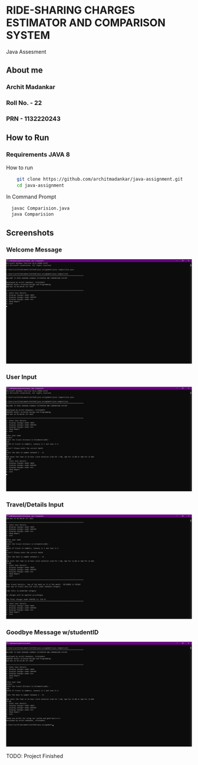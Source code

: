 # RIDE-SHARING CHARGES ESTIMATOR AND COMPARISON SYSTEM
Java Assesment 

## About me
### Archit Madankar 
### Roll No. - 22
### PRN - 1132220243

## How to Run 

### Requirements JAVA 8 
How to run 
```Bash
    git clone https://github.com/architmadankar/java-assignment.git
    cd java-assignment
```
In Command Prompt 
```Bash
  javac Comparision.java
  java Comparision
```

## Screenshots 
### Welcome Message
![welcomeMessage](https://github.com/architmadankar/java-assignment/blob/main/screenshots/welcomeMessage.png?raw=true "Welcome Message")

### User Input
![userInputTest](https://github.com/architmadankar/java-assignment/blob/main/screenshots/userInputTest.png?raw=true "User Input")

### Travel/Details Input
![travelDetailsTest](https://github.com/architmadankar/java-assignment/blob/main/screenshots/travelDetailsTest.png?raw=true "Travel Details")

### Goodbye Message w/studentID
![goodbyeMessage](https://github.com/architmadankar/java-assignment/blob/main/screenshots/goodbyeMessage.png?raw=true "Goodbye Message")

TODO: Project Finished 
